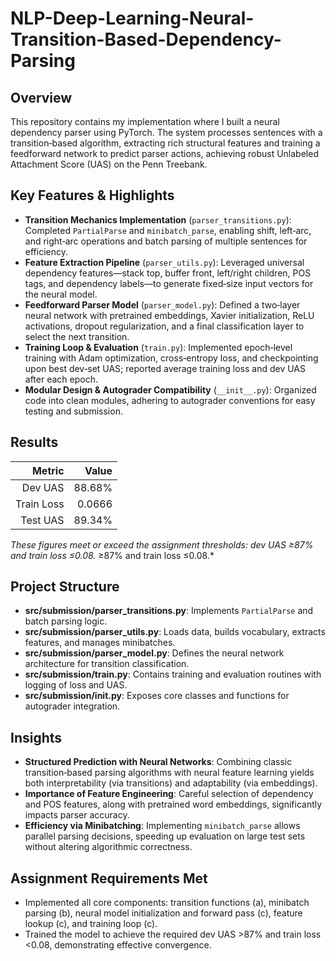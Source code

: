 # NLP-Deep-Learning-Neural-Transition-Based-Dependency-Parsing

## Overview
This repository contains my implementation where I built a neural dependency parser using PyTorch. The system processes sentences with a transition‑based algorithm, extracting rich structural features and training a feedforward network to predict parser actions, achieving robust Unlabeled Attachment Score (UAS) on the Penn Treebank.

## Key Features & Highlights
- **Transition Mechanics Implementation** (`parser_transitions.py`): Completed `PartialParse` and `minibatch_parse`, enabling shift, left‑arc, and right‑arc operations and batch parsing of multiple sentences for efficiency.
- **Feature Extraction Pipeline** (`parser_utils.py`): Leveraged universal dependency features—stack top, buffer front, left/right children, POS tags, and dependency labels—to generate fixed‑size input vectors for the neural model.
- **Feedforward Parser Model** (`parser_model.py`): Defined a two‑layer neural network with pretrained embeddings, Xavier initialization, ReLU activations, dropout regularization, and a final classification layer to select the next transition.
- **Training Loop & Evaluation** (`train.py`): Implemented epoch‑level training with Adam optimization, cross‑entropy loss, and checkpointing upon best dev‑set UAS; reported average training loss and dev UAS after each epoch.
- **Modular Design & Autograder Compatibility** (`__init__.py`): Organized code into clean modules, adhering to autograder conventions for easy testing and submission.

## Results
| Metric         | Value     |
|---------------:|----------:|
| Dev UAS        |     88.68% |
| Train Loss     |      0.0666 |
| Test UAS       |     89.34% |

*These figures meet or exceed the assignment thresholds: dev UAS ≥87% and train loss ≤0.08.* ≥87% and train loss ≤0.08.*

## Project Structure
- **src/submission/parser_transitions.py**: Implements `PartialParse` and batch parsing logic.  
- **src/submission/parser_utils.py**: Loads data, builds vocabulary, extracts features, and manages minibatches.  
- **src/submission/parser_model.py**: Defines the neural network architecture for transition classification.  
- **src/submission/train.py**: Contains training and evaluation routines with logging of loss and UAS.  
- **src/submission/__init__.py**: Exposes core classes and functions for autograder integration.  

## Insights
- **Structured Prediction with Neural Networks**: Combining classic transition‑based parsing algorithms with neural feature learning yields both interpretability (via transitions) and adaptability (via embeddings).  
- **Importance of Feature Engineering**: Careful selection of dependency and POS features, along with pretrained word embeddings, significantly impacts parser accuracy.  
- **Efficiency via Minibatching**: Implementing `minibatch_parse` allows parallel parsing decisions, speeding up evaluation on large test sets without altering algorithmic correctness.

## Assignment Requirements Met
- Implemented all core components: transition functions (a), minibatch parsing (b), neural model initialization and forward pass (c), feature lookup (c), and training loop (c).  
- Trained the model to achieve the required dev UAS >87% and train loss <0.08, demonstrating effective convergence.  

